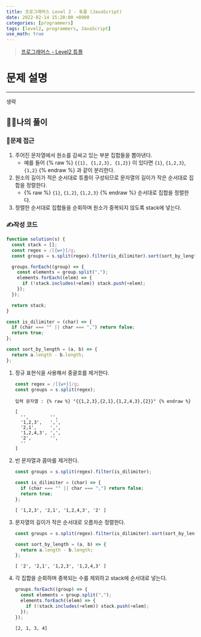 ```yaml
---
title: 프로그래머스 Level 2 - 튜플 (JavaScript)
date: 2022-02-14 15:20:00 +0900
categories: [programmers]
tags: [level2, programmers, JavaScript]
use_math: true
---
```


> [프로그래머스 - Level2 튜플](https://programmers.co.kr/learn/courses/30/lessons/64065)

# 문제 설명

---

생략

## 🙋‍♂️나의 풀이

### 🤔문제 접근

1. 주어진 문자열에서 원소를 감싸고 있는 부분 집합들을 뽑아낸다.
   - 예를 들어 {% raw %} `{{1}, {1,2,3}, {1,2}}` 이 있다면 `{1}`, `{1,2,3}`, `{1,2}` {% endraw %} 과 같이 분리한다.
2. 원소의 길이가 적은 순서대로 튜플이 구성되므로 문자열의 길이가 작은 순서대로 집합을 정렬한다.
   - {% raw %} `{1}`, `{1,2}`, `{1,2,3}` {% endraw %} 순서대로 집합을 정렬한다.
3. 정렬한 순서대로 집합들을 순회하며 원소가 중복되지 않도록 stack에 넣는다.

### ✍️작성 코드

```javascript
function solution(s) {
  const stack = [];
  const regex = /[{w+}]/g;
  const groups = s.split(regex).filter(is_dilimiter).sort(sort_by_length);

  groups.forEach((group) => {
    const elements = group.split(",");
    elements.forEach((elem) => {
      if (!stack.includes(+elem)) stack.push(+elem);
    });
  });

  return stack;
}

const is_dilimiter = (char) => {
  if (char === "" || char === ",") return false;
  return true;
};

const sort_by_length = (a, b) => {
  return a.length - b.length;
};
```

1. 정규 표현식을 사용해서 중괄호를 제거한다.

   ```javascript
   const regex = /[{w+}]/g;
   const groups = s.split(regex);
   ```

   ```
   입력 문자열 : {% raw %} "{{1,2,3},{2,1},{1,2,4,3},{2}}" {% endraw %}

   [
     '',        '',
     '1,2,3',   ',',
     '2,1',     ',',
     '1,2,4,3', ',',
     '2',       '',
     ''
   ]
   ```

2. 빈 문자열과 콤마를 제거한다.

   ```javascript
   const groups = s.split(regex).filter(is_dilimiter);

   const is_dilimiter = (char) => {
     if (char === "" || char === ",") return false;
     return true;
   };
   ```

   ```
   [ '1,2,3', '2,1', '1,2,4,3', '2' ]
   ```

3. 문자열의 길이가 작은 순서대로 오름차순 정렬한다.

   ```javascript
   const groups = s.split(regex).filter(is_dilimiter).sort(sort_by_length);

   const sort_by_length = (a, b) => {
     return a.length - b.length;
   };
   ```

   ```
   [ '2', '2,1', '1,2,3', '1,2,4,3' ]
   ```

4. 각 집합을 순회하며 중복되는 수를 제외하고 stack에 순서대로 넣는다.

   ```javascript
   groups.forEach((group) => {
     const elements = group.split(",");
     elements.forEach((elem) => {
       if (!stack.includes(+elem)) stack.push(+elem);
     });
   });
   ```

   ```
   [2, 1, 3, 4]
   ```
